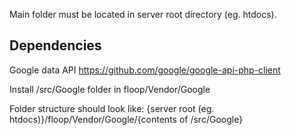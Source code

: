 
Main folder must be located in server root directory (eg. htdocs).

Dependencies
------------------------------------------------------------------
Google data API
https://github.com/google/google-api-php-client

Install /src/Google folder in floop/Vendor/Google

Folder structure should look like:
{server root (eg. htdocs)}/floop/Vendor/Google/{contents of /src/Google}
